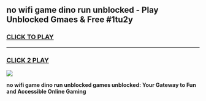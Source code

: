
## no wifi game dino run unblocked - Play Unblocked Gmaes & Free #1tu2y
<h3>
<a href="https://news.freeplayer.one?title=no_wifi_game_dino_run_unblocked&ref=03M">CLICK TO PLAY</a></h3>
<hr>

<h3>
<a href="https://news.freeplayer.one?title=no_wifi_game_dino_run_unblocked&ref=03M">CLICK 2 PLAY</a>
  
</h3>

<a href="https://news.freeplayer.one?title=no_wifi_game_dino_run_unblocked&ref=03M"><img src="https://clearcache.store/games.png"></a>


**no wifi game dino run unblocked games unblocked: Your Gateway to Fun and Accessible Online Gaming**
